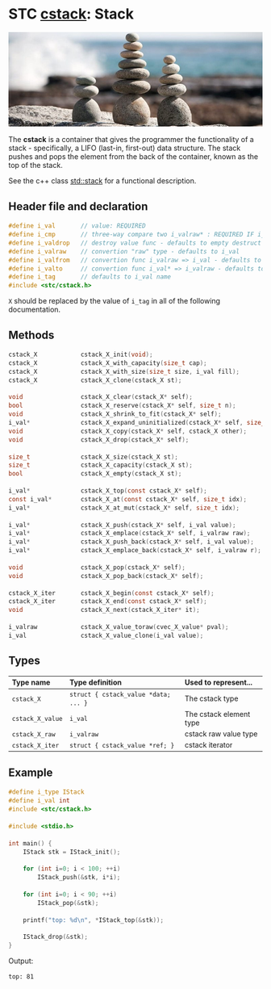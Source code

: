# STC [cstack](../include/stc/cstack.h): Stack
![Stack](pics/stack.jpg)

The **cstack** is a container that gives the programmer the functionality of a stack - specifically, a LIFO (last-in, first-out) data structure. The stack pushes and pops the element from the back of the container, known as the top of the stack.

See the c++ class [std::stack](https://en.cppreference.com/w/cpp/container/stack) for a functional description.

## Header file and declaration

```c
#define i_val       // value: REQUIRED
#define i_cmp       // three-way compare two i_valraw* : REQUIRED IF i_valraw is a non-integral type
#define i_valdrop   // destroy value func - defaults to empty destruct
#define i_valraw    // convertion "raw" type - defaults to i_val
#define i_valfrom   // convertion func i_valraw => i_val - defaults to plain copy
#define i_valto     // convertion func i_val* => i_valraw - defaults to plain copy
#define i_tag       // defaults to i_val name
#include <stc/cstack.h>
```
`X` should be replaced by the value of `i_tag` in all of the following documentation.

## Methods

```c
cstack_X            cstack_X_init(void);
cstack_X            cstack_X_with_capacity(size_t cap);
cstack_X            cstack_X_with_size(size_t size, i_val fill);
cstack_X            cstack_X_clone(cstack_X st);

void                cstack_X_clear(cstack_X* self);
bool                cstack_X_reserve(cstack_X* self, size_t n);
void                cstack_X_shrink_to_fit(cstack_X* self);
i_val*              cstack_X_expand_uninitialized(cstack_X* self, size_t n);
void                cstack_X_copy(cstack_X* self, cstack_X other);
void                cstack_X_drop(cstack_X* self);                       // destructor

size_t              cstack_X_size(cstack_X st);
size_t              cstack_X_capacity(cstack_X st);
bool                cstack_X_empty(cstack_X st);

i_val*              cstack_X_top(const cstack_X* self);
const i_val*        cstack_X_at(const cstack_X* self, size_t idx);
i_val*              cstack_X_at_mut(cstack_X* self, size_t idx);

i_val*              cstack_X_push(cstack_X* self, i_val value);
i_val*              cstack_X_emplace(cstack_X* self, i_valraw raw);
i_val*              cstack_X_push_back(cstack_X* self, i_val value);    // alias for push()
i_val*              cstack_X_emplace_back(cstack_X* self, i_valraw r);  // alias for emplace()

void                cstack_X_pop(cstack_X* self);
void                cstack_X_pop_back(cstack_X* self);                  // alias for pop()

cstack_X_iter       cstack_X_begin(const cstack_X* self);
cstack_X_iter       cstack_X_end(const cstack_X* self);
void                cstack_X_next(cstack_X_iter* it);

i_valraw            cstack_X_value_toraw(cvec_X_value* pval);
i_val               cstack_X_value_clone(i_val value);
```

## Types

| Type name           | Type definition                      | Used to represent...        |
|:--------------------|:-------------------------------------|:----------------------------|
| `cstack_X`          | `struct { cstack_value *data; ... }` | The cstack type             |
| `cstack_X_value`    | `i_val`                              | The cstack element type     |
| `cstack_X_raw`      | `i_valraw`                           | cstack raw value type       |
| `cstack_X_iter`     | `struct { cstack_value *ref; }`      | cstack iterator             |

## Example
```c
#define i_type IStack
#define i_val int
#include <stc/cstack.h>

#include <stdio.h>

int main() {
    IStack stk = IStack_init();

    for (int i=0; i < 100; ++i)
        IStack_push(&stk, i*i);

    for (int i=0; i < 90; ++i)
        IStack_pop(&stk);

    printf("top: %d\n", *IStack_top(&stk));

    IStack_drop(&stk);
}
```
Output:
```
top: 81
```
